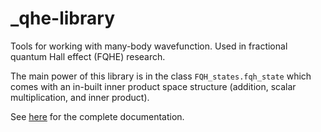 # _qhe-library
Tools for working with many-body wavefunction. Used in fractional quantum Hall effect (FQHE) research.

The main power of this library is in the class `FQH_states.fqh_state` which comes with an in-built inner product space structure (addition, scalar multiplication, and inner product). 

See [here](https://flame-pufferfish-834.notion.site/THE-FQH_states-LIBRARY-dd3e609edb674a09aeb1aec969ac17d7) for the complete documentation.
